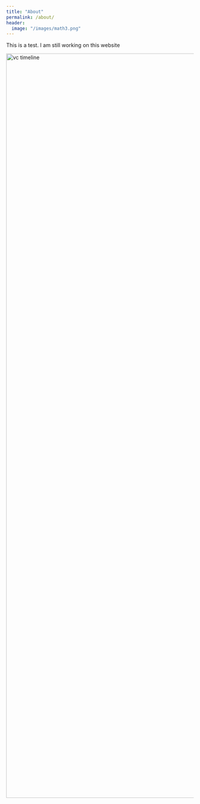 ```yaml
---
title: "About"
permalink: /about/
header:
  image: "/images/math3.png"
---
```

This is a test. I am still working on this website

<img src="{{ site.url }}{{ site.baseurl}}/images/timeline1.png" alt="vc timeline" height="2000" width="2000">

